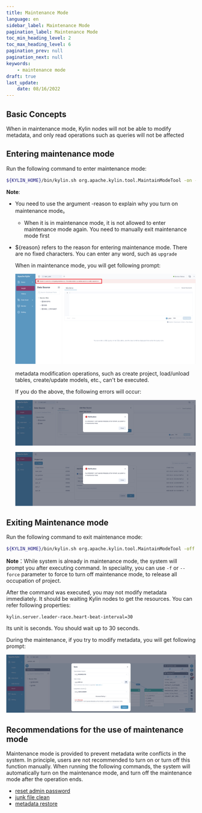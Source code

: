 ```yaml
---
title: Maintenance Mode
language: en
sidebar_label: Maintenance Mode
pagination_label: Maintenance Mode
toc_min_heading_level: 2
toc_max_heading_level: 6
pagination_prev: null
pagination_next: null
keywords:
    - maintenance mode
draft: true
last_update:
    date: 08/16/2022
---
```


## Basic Concepts

When in maintenance mode, Kylin nodes will not be able to modify metadata, and only read operations such as queries will not be affected

## Entering maintenance mode
  Run the following command to enter maintenance mode:
  ```sh
  ${KYLIN_HOME}/bin/kylin.sh org.apache.kylin.tool.MaintainModeTool -on -reason ${reason}
  ```

  **Note**:

- You need to use the argument -reason to explain why you turn on maintenance mode。

  - When it is in maintenance mode, it is not allowed to enter maintenance mode again. You need to manually exit maintenance mode first
  
- ${reason} refers to the reason for entering maintenance mode. There are no fixed characters. You can enter any word, such as `upgrade`

  When in maintenance mode, you will get following prompt:

  ![maintenance mode](images/maintenance_mode.png)

  metadata modification operations, such as create project, load/unload tables, create/update models, etc., 
  can't be executed.

  If you do the above, the following errors will occur:

  ![forbidden modify metadata promoting during maintenance mode](images/forbidden_modify_metadata_promoting_during_maintenance_mode.png)

  ![forbidden modify metadata during maintenance mode](images/forbidden_modify_metadata_during_maintenance_mode.png)

## Exiting Maintenance mode
  Run the following command to exit maintenance mode:
  ```sh
  ${KYLIN_HOME}/bin/kylin.sh org.apache.kylin.tool.MaintainModeTool -off
  ```
  **Note**：While system is already in maintenance mode, the system will prompt you after executing command. In speciality, you can use `-f` or `--force` parameter to force to turn off maintenance mode, 
  to release all occupation of project.

  After the command was executed, you may not modify metadata immediately. It should be waiting Kylin nodes to
  get the resources. You can refer following properties: 
  ```properties
  kylin.server.leader-race.heart-beat-interval=30
  ```
  Its unit is seconds. You should wait up to 30 seconds.

  During the maintenance, if you try to modify metadata, you will get following prompt:

  ![system recover from maintenance mode](images/system_recover_from_maintenance_mode.png)


## Recommendations for the use of maintenance mode

Maintenance mode is provided to prevent metadata write conflicts in the system.
In principle, users are not recommended to turn on or turn off this function manually.
When running the following commands, the system will automatically turn on the maintenance mode, and turn off the maintenance mode after the operation ends.

 - [reset admin password](../access-control/user_management.md)
 - [junk file clean](junk_file_clean.md)
 - [metadata restore](cli_tool/metadata_tool/metadata_backup_restore.md#metadata-restore----metadata_restore)
